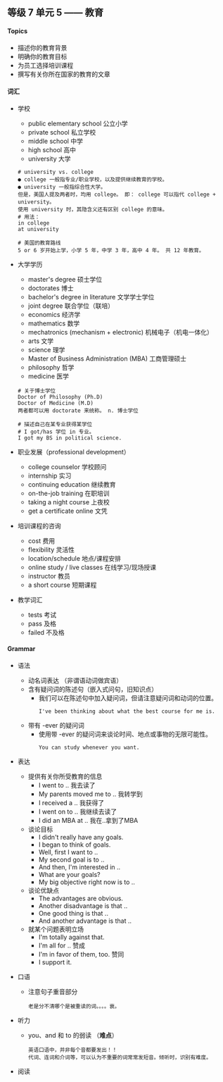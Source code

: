 ## 等级 7 单元 5 —— 教育

#### Topics
* 描述你的教育背景
* 明确你的教育目标
* 为员工选择培训课程
* 撰写有关你所在国家的教育的文章

#### 词汇
* 学校
    * public elementary school 公立小学
    * private school 私立学校
    * middle school 中学
    * high school 高中
    * university 大学
    ```
    # university vs. college
    ● college 一般指专业/职业学校，以及提供继续教育的学校。
    ● university 一般指综合性大学。
    但是，美国人提及两者时，均用 college。 即： college 可以指代 college + university。
    使用 university 时，其隐含义还有区别 college 的意味。
    # 用法：
    in college
    at university
    ```
    ```
    # 美国的教育路线
    5 or 6 岁开始上学，小学 5 年，中学 3 年，高中 4 年。 共 12 年教育。
    ```

* 大学学历
    * master's degree 硕士学位
    * doctorates 博士
    * bachelor's degree in literature 文学学士学位
    * joint degree 联合学位（联培）
    * economics 经济学
    * mathematics 数学
    * mechatronics (mechanism + electronic) 机械电子（机电一体化）
    * arts 文学
    * science 理学
    * Master of Business Administration (MBA) 工商管理硕士
    * philosophy 哲学
    * medicine 医学
    ```
    # 关于博士学位
    Doctor of Philosophy (Ph.D)
    Doctor of Medicine (M.D)
    两者都可以用 doctorate 来统称。 n. 博士学位
    ```
    ```
    # 描述自己在某专业获得某学位
    # I got/has 学位 in 专业。
    I got my BS in political science.
    ```

* 职业发展（professional development）
    * college counselor 学校顾问
    * internship 实习
    * continuing education 继续教育
    * on-the-job training 在职培训
    * taking a night course 上夜校
    * get a certificate online 文凭

* 培训课程的咨询
    * cost 费用
    * flexibility 灵活性
    * location/schedule 地点/课程安排
    * online study / live classes 在线学习/现场授课
    * instructor 教员
    * a short course 短期课程

* 教学词汇
    * tests 考试
    * pass 及格
    * failed 不及格

#### Grammar
* 语法
    * 动名词表达 （非谓语动词做宾语）
    * 含有疑问词的陈述句（嵌入式问句，旧知识点）
        * 我们可以在陈述句中加入疑问词，但请注意疑问词和动词的位置。
          ```
          I've been thinking about what the best course for me is.
          ```
    * 带有 -ever 的疑问词
        * 使用带 -ever 的疑问词来谈论时间、地点或事物的无限可能性。
          ```
          You can study whenever you want.
          ```

* 表达
    * 提供有关你所受教育的信息
        * I went to .. 我去读了
        * My parents moved me to .. 我转学到
        * I received a .. 我获得了
        * I went on to .. 我继续去读了
        * I did an MBA at .. 我在..拿到了MBA
    * 谈论目标
        * I didn't really have any goals.
        * I began to think of goals.
        * Well, first I want to ..
        * My second goal is to ..
        * And then, I'm interested in ..
        * What are your goals?
        * My big objective right now is to ..
    * 谈论优缺点
        * The advantages are obvious.
        * Another disadvantage is that ..
        * One good thing is that ..
        * And another advantage is that ..
    * 就某个问题表明立场
        * I'm totally against that.
        * I'm all for .. 赞成
        * I'm in favor of them, too. 赞同
        * I support it.

* 口语
    * 注意句子重音部分
      ```
      老是分不清哪个是被重读的词。。。。衰。
      ```

* 听力
    * you、and 和 to 的弱读 （**难点**）
      ```
      英语口语中，并非每个音都要发出！！
      代词、连词和介词等，可以认为不重要的词常常发短音。倾听时，识别有难度。
      ```

* 阅读
